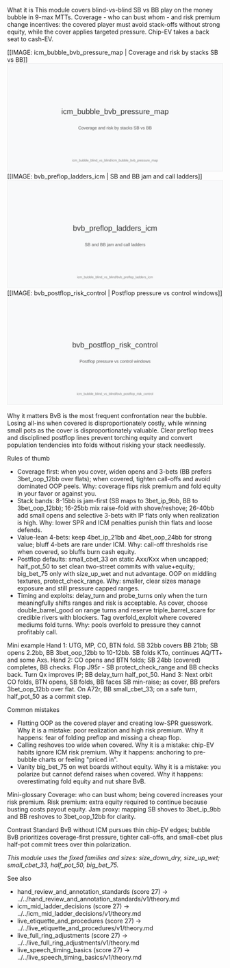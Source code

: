 What it is
This module covers blind-vs-blind SB vs BB play on the money bubble in 9-max MTTs. Coverage - who can bust whom - and risk premium change incentives: the covered player must avoid stack-offs without strong equity, while the cover applies targeted pressure. Chip-EV takes a back seat to cash-EV.

[[IMAGE: icm_bubble_bvb_pressure_map | Coverage and risk by stacks SB vs BB]]
![Coverage and risk by stacks SB vs BB](images/icm_bubble_bvb_pressure_map.svg)
[[IMAGE: bvb_preflop_ladders_icm | SB and BB jam and call ladders]]
![SB and BB jam and call ladders](images/bvb_preflop_ladders_icm.svg)
[[IMAGE: bvb_postflop_risk_control | Postflop pressure vs control windows]]
![Postflop pressure vs control windows](images/bvb_postflop_risk_control.svg)

Why it matters
BvB is the most frequent confrontation near the bubble. Losing all-ins when covered is disproportionately costly, while winning small pots as the cover is disproportionately valuable. Clear preflop trees and disciplined postflop lines prevent torching equity and convert population tendencies into folds without risking your stack needlessly.

Rules of thumb
- Coverage first: when you cover, widen opens and 3-bets (BB prefers 3bet_oop_12bb over flats); when covered, tighten call-offs and avoid dominated OOP peels. Why: coverage flips risk premium and fold equity in your favor or against you.
- Stack bands: 8-15bb is jam-first (SB maps to 3bet_ip_9bb, BB to 3bet_oop_12bb); 16-25bb mix raise-fold with shove/reshove; 26-40bb add small opens and selective 3-bets with IP flats only when realization is high. Why: lower SPR and ICM penalties punish thin flats and loose defends.
- Value-lean 4-bets: keep 4bet_ip_21bb and 4bet_oop_24bb for strong value; bluff 4-bets are rare under ICM. Why: call-off thresholds rise when covered, so bluffs burn cash equity.
- Postflop defaults: small_cbet_33 on static Axx/Kxx when uncapped; half_pot_50 to set clean two-street commits with value+equity; big_bet_75 only with size_up_wet and nut advantage. OOP on middling textures, protect_check_range. Why: smaller, clear sizes manage exposure and still pressure capped ranges.
- Timing and exploits: delay_turn and probe_turns only when the turn meaningfully shifts ranges and risk is acceptable. As cover, choose double_barrel_good on range turns and reserve triple_barrel_scare for credible rivers with blockers. Tag overfold_exploit where covered mediums fold turns. Why: pools overfold to pressure they cannot profitably call.

Mini example
Hand 1: UTG, MP, CO, BTN fold. SB 32bb covers BB 21bb; SB opens 2.2bb, BB 3bet_oop_12bb to 10-12bb. SB folds KTo, continues AQ/TT+ and some Axs.
Hand 2: CO opens and BTN folds; SB 24bb (covered) completes, BB checks. Flop J95r - SB protect_check_range and BB checks back. Turn Qx improves IP; BB delay_turn half_pot_50.
Hand 3: Next orbit CO folds, BTN opens, SB folds, BB faces SB min-raise; as cover, BB prefers 3bet_oop_12bb over flat. On A72r, BB small_cbet_33; on a safe turn, half_pot_50 as a commit step.

Common mistakes
- Flatting OOP as the covered player and creating low-SPR guesswork. Why it is a mistake: poor realization and high risk premium. Why it happens: fear of folding preflop and missing a cheap flop.
- Calling reshoves too wide when covered. Why it is a mistake: chip-EV habits ignore ICM risk premium. Why it happens: anchoring to pre-bubble charts or feeling "priced in".
- Vanity big_bet_75 on wet boards without equity. Why it is a mistake: you polarize but cannot defend raises when covered. Why it happens: overestimating fold equity and nut share BvB.

Mini-glossary
Coverage: who can bust whom; being covered increases your risk premium.
Risk premium: extra equity required to continue because busting costs payout equity.
Jam proxy: mapping SB shoves to 3bet_ip_9bb and BB reshoves to 3bet_oop_12bb for clarity.

Contrast
Standard BvB without ICM pursues thin chip-EV edges; bubble BvB prioritizes coverage-first pressure, tighter call-offs, and small-cbet plus half-pot commit trees over thin polarization.

_This module uses the fixed families and sizes: size_down_dry, size_up_wet; small_cbet_33, half_pot_50, big_bet_75._

See also
- hand_review_and_annotation_standards (score 27) -> ../../hand_review_and_annotation_standards/v1/theory.md
- icm_mid_ladder_decisions (score 27) -> ../../icm_mid_ladder_decisions/v1/theory.md
- live_etiquette_and_procedures (score 27) -> ../../live_etiquette_and_procedures/v1/theory.md
- live_full_ring_adjustments (score 27) -> ../../live_full_ring_adjustments/v1/theory.md
- live_speech_timing_basics (score 27) -> ../../live_speech_timing_basics/v1/theory.md
